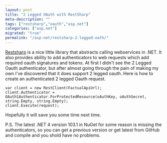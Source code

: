 ```yaml
---
layout: post
title: "2 Legged OAuth with RestSharp"
meta-description: ""
tags: ["restsharp","oauth","asp.net"]
categories: ["asp.net"]
migrated: "true"
permalink: "/asp-net/restsharp-2-legged-oath/"
---
```

[Restsharp][1] is a nice little library that abstracts calling webservices in .NET. It also provides ability to add authenticators to web requests which add required oauth signatures and tokens. At first I didn't see the 2 Legged Oauth authenticator, but after almost going through the pain of making my own I've discovered that it does support 2 legged oauth. Here is how to create an authenticated 2 legged Oauth request.

    var client = new RestClient(FactualApiUrl);
    client.Authenticator = OAuth1Authenticator.ForProtectedResource(oAuthKey, oAuthSecret, string.Empty, string.Empty);
    client.Execute(request);

Hopefully it will save you some time next time.

P.S. The latest .NET 4 version 103.1 in NuGet for some reason is missing the authenticators, so you can get a previous version or get latest from GitHub and compile and you shold have no problems.

  [1]: https://github.com/restsharp/